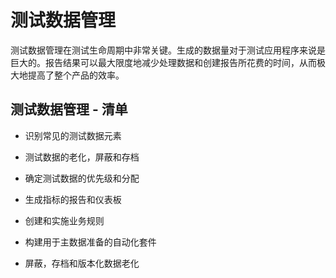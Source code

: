 # 测试数据管理

测试数据管理在测试生命周期中非常关键。生成的数据量对于测试应用程序来说是巨大的。报告结果可以最大限度地减少处理数据和创建报告所花费的时间，从而极大地提高了整个产品的效率。

## 测试数据管理 - 清单

* 识别常见的测试数据元素

* 测试数据的老化，屏蔽和存档

* 确定测试数据的优先级和分配

* 生成指标的报告和仪表板

* 创建和实施业务规则

* 构建用于主数据准备的自动化套件

* 屏蔽，存档和版本化数据老化
